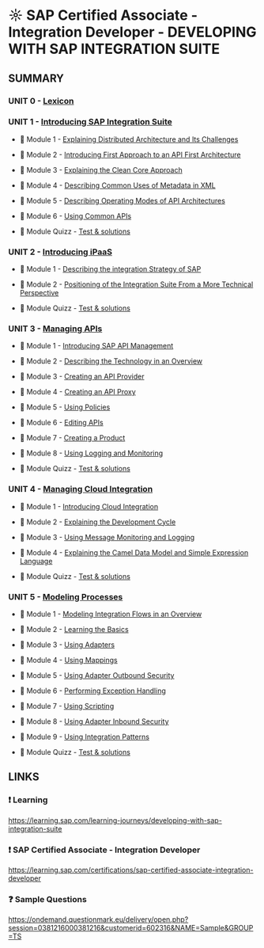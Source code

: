 # ☼ SAP Certified Associate - Integration Developer - DEVELOPING WITH SAP INTEGRATION SUITE

## SUMMARY

### UNIT 0 - [Lexicon](./☼%20UNIT%200%20-%20Lexicon/README.md)

### UNIT 1 - [Introducing SAP Integration Suite](./☼%20UNIT%201%20-%20Introducing%20SAP%20Integration%20Suite/README.md)

- :small_red_triangle_down: Module 1 - [Explaining Distributed Architecture and Its Challenges](./☼%20UNIT%201%20-%20Introducing%20SAP%20Integration%20Suite/♠%201%20-%20Explaining%20Distributed%20Architecture%20and%20Its%20Challenges.md)

- :small_red_triangle_down: Module 2 - [Introducing First Approach to an API First Architecture](./☼%20UNIT%201%20-%20Introducing%20SAP%20Integration%20Suite/♠%202%20-%20Introducing%20First%20Approach%20to%20an%20API%20First%20Architecture.md)

- :small_red_triangle_down: Module 3 - [Explaining the Clean Core Approach](./☼%20UNIT%201%20-%20Introducing%20SAP%20Integration%20Suite/♠%203%20-%20Explaining%20the%20Clean%20Core%20Approach.md)

- :small_red_triangle_down: Module 4 - [Describing Common Uses of Metadata in XML](./☼%20UNIT%201%20-%20Introducing%20SAP%20Integration%20Suite/♠%204%20-%20Describing%20Common%20Uses%20of%20Metadata%20in%20XML.md)

- :small_red_triangle_down: Module 5 - [Describing Operating Modes of API Architectures](./☼%20UNIT%201%20-%20Introducing%20SAP%20Integration%20Suite/♠%205%20-%20Describing%20Operating%20Modes%20of%20API%20Architectures.md)

- :small_red_triangle_down: Module 6 - [Using Common APIs](./☼%20UNIT%201%20-%20Introducing%20SAP%20Integration%20Suite/♠%206%20-%20Using%20Common%20APIs.md)

- :anger: Module Quizz - [Test & solutions](./☼%20UNIT%201%20-%20Introducing%20SAP%20Integration%20Suite/☼%20QUIZZ.md)

### UNIT 2 - [Introducing iPaaS](./☼%20UNIT%202%20-%20Introducing%20iPaaS/README.md)

- :small_red_triangle_down: Module 1 - [Describing the integration Strategy of SAP](./☼%20UNIT%202%20-%20Introducing%20iPaaS/♠%201%20-%20Describing%20the%20integration%20Strategy%20of%20SAP.md)

- :small_red_triangle_down: Module 2 - [Positioning of the Integration Suite From a More Technical Perspective](./☼%20UNIT%202%20-%20Introducing%20iPaaS/♠%202%20-%20Positioning%20of%20the%20Integration%20Suite%20From%20a%20More%20Technical%20Perspective.md)

- :anger: Module Quizz - [Test & solutions](./☼%20UNIT%202%20-%20Introducing%20iPaaS/☼%20QUIZZ.md)

### UNIT 3 - [Managing APIs](./☼%20UNIT%203%20-%20Managing%20APIs/README.md)

- :small_red_triangle_down: Module 1 - [Introducing SAP API Management](./☼%20UNIT%203%20-%20Managing%20APIs/♠%201%20-%20Introducing%20SAP%20API%20Management.md)

- :small_red_triangle_down: Module 2 - [Describing the Technology in an Overview](./☼%20UNIT%203%20-%20Managing%20APIs/♠%202%20-%20Describing%20the%20Technology%20in%20an%20Overview.md)

- :small_red_triangle_down: Module 3 - [Creating an API Provider](./☼%20UNIT%203%20-%20Managing%20APIs/♠%203%20-%20Creating%20an%20API%20Provider.md)

- :small_red_triangle_down: Module 4 - [Creating an API Proxy](./☼%20UNIT%203%20-%20Managing%20APIs/♠%204%20-%20Creating%20an%20API%20Proxy.md)

- :small_red_triangle_down: Module 5 - [Using Policies](./☼%20UNIT%203%20-%20Managing%20APIs/♠%205%20-%20Using%20Policies.md)

- :small_red_triangle_down: Module 6 - [Editing APIs](./☼%20UNIT%203%20-%20Managing%20APIs/♠%206%20-%20Editing%20APIs.md)

- :small_red_triangle_down: Module 7 - [Creating a Product](./☼%20UNIT%203%20-%20Managing%20APIs/♠%207%20-%20Creating%20a%20Product.md)

- :small_red_triangle_down: Module 8 - [Using Logging and Monitoring](./☼%20UNIT%203%20-%20Managing%20APIs/♠%208%20-%20Using%20Logging%20and%20Monitoring.md)

- :anger: Module Quizz - [Test & solutions](./☼%20UNIT%203%20-%20Managing%20APIs/☼%20QUIZZ.md)

### UNIT 4 - [Managing Cloud Integration](./☼%20UNIT%204%20-%20Managing%20Cloud%20Integration/README.md)

- :small_red_triangle_down: Module 1 - [Introducing Cloud Integration](./☼%20UNIT%204%20-%20Managing%20Cloud%20Integration/♠%201%20-%20Introducing%20Cloud%20Integration.md)

- :small_red_triangle_down: Module 2 - [Explaining the Development Cycle](./☼%20UNIT%204%20-%20Managing%20Cloud%20Integration/♠%202%20-%20Explaining%20the%20Development%20Cycle.md)

- :small_red_triangle_down: Module 3 - [Using Message Monitoring and Logging](./☼%20UNIT%204%20-%20Managing%20Cloud%20Integration/♠%203%20-%20Using%20Message%20Monitoring%20and%20Logging.md)

- :small_red_triangle_down: Module 4 - [Explaining the Camel Data Model and Simple Expression Language](./☼%20UNIT%204%20-%20Managing%20Cloud%20Integration/♠%204%20-%20Explaining%20the%20Camel%20Data%20Model%20and%20Simple%20Expression%20Language.md)

- :anger: Module Quizz - [Test & solutions](./☼%20UNIT%204%20-%20Managing%20Cloud%20Integration/☼%20QUIZZ.md)

### UNIT 5 - [Modeling Processes](./☼%20UNIT%205%20-%20Modeling%20Processes/README.md)

- :small_red_triangle_down: Module 1 - [Modeling Integration Flows in an Overview](./☼%20UNIT%205%20-%20Modeling%20Processes/♠%201%20-%20Modeling%20Integration%20Flows%20in%20an%20Overview.md)

- :small_red_triangle_down: Module 2 - [Learning the Basics](./☼%20UNIT%205%20-%20Modeling%20Processes/♠%202%20-%20Learning%20the%20Basics.md)

- :small_red_triangle_down: Module 3 - [Using Adapters](./☼%20UNIT%205%20-%20Modeling%20Processes/♠%203%20-%20Using%20Adapters.md)

- :small_red_triangle_down: Module 4 - [Using Mappings](./☼%20UNIT%205%20-%20Modeling%20Processes/♠%204%20-%20Using%20Mappings.md)

- :small_red_triangle_down: Module 5 - [Using Adapter Outbound Security](./☼%20UNIT%205%20-%20Modeling%20Processes/♠%205%20-%20Using%20Adapter%20Outbound%20Security.md)

- :small_red_triangle_down: Module 6 - [Performing Exception Handling](./☼%20UNIT%205%20-%20Modeling%20Processes/♠%206%20-%20Performing%20Exception%20Handling.md)

- :small_red_triangle_down: Module 7 - [Using Scripting](./☼%20UNIT%205%20-%20Modeling%20Processes/♠%207%20-%20Using%20Scripting.md)

- :small_red_triangle_down: Module 8 - [Using Adapter Inbound Security](./☼%20UNIT%205%20-%20Modeling%20Processes/♠%208%20-%20Using%20Adapter%20Inbound%20Security.md)

- :small_red_triangle_down: Module 9 - [Using Integration Patterns](./☼%20UNIT%205%20-%20Modeling%20Processes/♠%209%20-%20Using%20Integration%20Patterns.md)

- :anger: Module Quizz - [Test & solutions](./☼%20UNIT%205%20-%20Modeling%20Processes/☼%20QUIZZ.md)

## LINKS

### :exclamation: Learning

https://learning.sap.com/learning-journeys/developing-with-sap-integration-suite

### :exclamation: SAP Certified Associate - Integration Developer

https://learning.sap.com/certifications/sap-certified-associate-integration-developer

### :question: Sample Questions

https://ondemand.questionmark.eu/delivery/open.php?session=0381216000381216&customerid=602316&NAME=Sample&GROUP=TS
